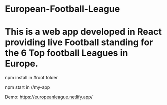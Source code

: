 # European-Football-League

#   This is a web app developed in React providing live Football standing for the 6 Top football Leagues in Europe.


npm install in #root folder 

npm start in //my-app

Demo: https://europeanleague.netlify.app/

